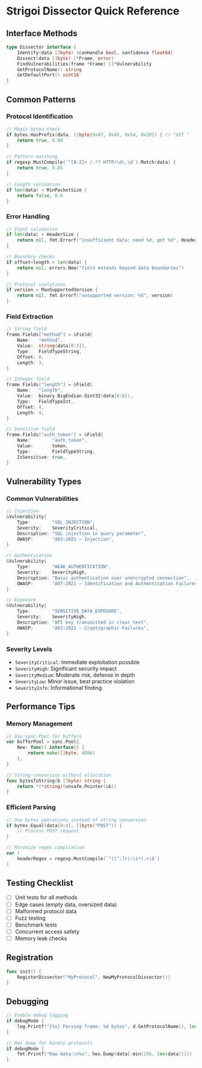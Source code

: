 # Strigoi Dissector Quick Reference

## Interface Methods

```go
type Dissector interface {
    Identify(data []byte) (canHandle bool, confidence float64)
    Dissect(data []byte) (*Frame, error)
    FindVulnerabilities(frame *Frame) []*Vulnerability
    GetProtocolName() string
    GetDefaultPort() uint16
}
```

## Common Patterns

### Protocol Identification

```go
// Magic bytes check
if bytes.HasPrefix(data, []byte{0x47, 0x45, 0x54, 0x20}) { // "GET "
    return true, 0.90
}

// Pattern matching
if regexp.MustCompile(`^[A-Z]+ /.*? HTTP/\d\.\d`).Match(data) {
    return true, 0.85
}

// Length validation
if len(data) < MinPacketSize {
    return false, 0.0
}
```

### Error Handling

```go
// Input validation
if len(data) < HeaderSize {
    return nil, fmt.Errorf("insufficient data: need %d, got %d", HeaderSize, len(data))
}

// Boundary checks
if offset+length > len(data) {
    return nil, errors.New("field extends beyond data boundaries")
}

// Protocol violations
if version > MaxSupportedVersion {
    return nil, fmt.Errorf("unsupported version: %d", version)
}
```

### Field Extraction

```go
// String field
frame.Fields["method"] = &Field{
    Name:   "method",
    Value:  string(data[0:3]),
    Type:   FieldTypeString,
    Offset: 0,
    Length: 3,
}

// Integer field
frame.Fields["length"] = &Field{
    Name:   "length",
    Value:  binary.BigEndian.Uint32(data[4:8]),
    Type:   FieldTypeInt,
    Offset: 4,
    Length: 4,
}

// Sensitive field
frame.Fields["auth_token"] = &Field{
    Name:        "auth_token",
    Value:       token,
    Type:        FieldTypeString,
    IsSensitive: true,
}
```

## Vulnerability Types

### Common Vulnerabilities

```go
// Injection
&Vulnerability{
    Type:        "SQL_INJECTION",
    Severity:    SeverityCritical,
    Description: "SQL injection in query parameter",
    OWASP:       "A03:2021 – Injection",
}

// Authentication
&Vulnerability{
    Type:        "WEAK_AUTHENTICATION",
    Severity:    SeverityHigh,
    Description: "Basic authentication over unencrypted connection",
    OWASP:       "A07:2021 – Identification and Authentication Failures",
}

// Exposure
&Vulnerability{
    Type:        "SENSITIVE_DATA_EXPOSURE",
    Severity:    SeverityHigh,
    Description: "API key transmitted in clear text",
    OWASP:       "A02:2021 – Cryptographic Failures",
}
```

### Severity Levels

- `SeverityCritical`: Immediate exploitation possible
- `SeverityHigh`: Significant security impact
- `SeverityMedium`: Moderate risk, defense in depth
- `SeverityLow`: Minor issue, best practice violation
- `SeverityInfo`: Informational finding

## Performance Tips

### Memory Management

```go
// Use sync.Pool for buffers
var bufferPool = sync.Pool{
    New: func() interface{} {
        return make([]byte, 4096)
    },
}

// String conversion without allocation
func bytesToString(b []byte) string {
    return *(*string)(unsafe.Pointer(&b))
}
```

### Efficient Parsing

```go
// Use bytes operations instead of string conversion
if bytes.Equal(data[0:4], []byte("POST")) {
    // Process POST request
}

// Minimize regex compilation
var (
    headerRegex = regexp.MustCompile(`^([^:]+):\s*(.+)$`)
)
```

## Testing Checklist

- [ ] Unit tests for all methods
- [ ] Edge cases (empty data, oversized data)
- [ ] Malformed protocol data
- [ ] Fuzz testing
- [ ] Benchmark tests
- [ ] Concurrent access safety
- [ ] Memory leak checks

## Registration

```go
func init() {
    RegisterDissector("MyProtocol", NewMyProtocolDissector())
}
```

## Debugging

```go
// Enable debug logging
if debugMode {
    log.Printf("[%s] Parsing frame: %d bytes", d.GetProtocolName(), len(data))
}

// Hex dump for binary protocols
if debugMode {
    fmt.Printf("Raw data:\n%s", hex.Dump(data[:min(256, len(data))]))
}
```